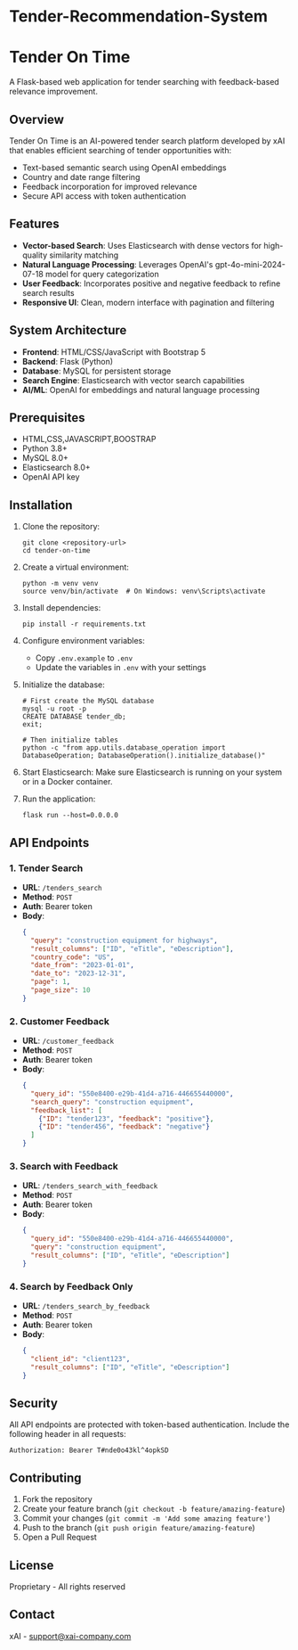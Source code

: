 # Tender-Recommendation-System
# Tender On Time

A Flask-based web application for tender searching with feedback-based relevance improvement.

## Overview

Tender On Time is an AI-powered tender search platform developed by xAI that enables efficient searching of tender opportunities with:

- Text-based semantic search using OpenAI embeddings
- Country and date range filtering
- Feedback incorporation for improved relevance
- Secure API access with token authentication

## Features

- **Vector-based Search**: Uses Elasticsearch with dense vectors for high-quality similarity matching
- **Natural Language Processing**: Leverages OpenAI's gpt-4o-mini-2024-07-18 model for query categorization
- **User Feedback**: Incorporates positive and negative feedback to refine search results
- **Responsive UI**: Clean, modern interface with pagination and filtering

## System Architecture

- **Frontend**: HTML/CSS/JavaScript with Bootstrap 5
- **Backend**: Flask (Python)
- **Database**: MySQL for persistent storage
- **Search Engine**: Elasticsearch with vector search capabilities
- **AI/ML**: OpenAI for embeddings and natural language processing

## Prerequisites
- HTML,CSS,JAVASCRIPT,BOOSTRAP
- Python 3.8+
- MySQL 8.0+
- Elasticsearch 8.0+
- OpenAI API key

## Installation

1. Clone the repository:
   ```
   git clone <repository-url>
   cd tender-on-time
   ```

2. Create a virtual environment:
   ```
   python -m venv venv
   source venv/bin/activate  # On Windows: venv\Scripts\activate
   ```

3. Install dependencies:
   ```
   pip install -r requirements.txt
   ```

4. Configure environment variables:
   - Copy `.env.example` to `.env`
   - Update the variables in `.env` with your settings

5. Initialize the database:
   ```
   # First create the MySQL database
   mysql -u root -p
   CREATE DATABASE tender_db;
   exit;
   
   # Then initialize tables
   python -c "from app.utils.database_operation import DatabaseOperation; DatabaseOperation().initialize_database()"
   ```

6. Start Elasticsearch:
   Make sure Elasticsearch is running on your system or in a Docker container.

7. Run the application:
   ```
   flask run --host=0.0.0.0
   ```

## API Endpoints

### 1. Tender Search
- **URL**: `/tenders_search`
- **Method**: `POST`
- **Auth**: Bearer token
- **Body**:
  ```json
  {
    "query": "construction equipment for highways",
    "result_columns": ["ID", "eTitle", "eDescription"],
    "country_code": "US",
    "date_from": "2023-01-01",
    "date_to": "2023-12-31",
    "page": 1,
    "page_size": 10
  }
  ```

### 2. Customer Feedback
- **URL**: `/customer_feedback`
- **Method**: `POST`
- **Auth**: Bearer token
- **Body**:
  ```json
  {
    "query_id": "550e8400-e29b-41d4-a716-446655440000",
    "search_query": "construction equipment",
    "feedback_list": [
      {"ID": "tender123", "feedback": "positive"},
      {"ID": "tender456", "feedback": "negative"}
    ]
  }
  ```

### 3. Search with Feedback
- **URL**: `/tenders_search_with_feedback`
- **Method**: `POST`
- **Auth**: Bearer token
- **Body**:
  ```json
  {
    "query_id": "550e8400-e29b-41d4-a716-446655440000",
    "query": "construction equipment",
    "result_columns": ["ID", "eTitle", "eDescription"]
  }
  ```

### 4. Search by Feedback Only
- **URL**: `/tenders_search_by_feedback`
- **Method**: `POST`
- **Auth**: Bearer token
- **Body**:
  ```json
  {
    "client_id": "client123",
    "result_columns": ["ID", "eTitle", "eDescription"]
  }
  ```

## Security

All API endpoints are protected with token-based authentication. Include the following header in all requests:
```
Authorization: Bearer T#nde0o43kl^4opkSD
```

## Contributing

1. Fork the repository
2. Create your feature branch (`git checkout -b feature/amazing-feature`)
3. Commit your changes (`git commit -m 'Add some amazing feature'`)
4. Push to the branch (`git push origin feature/amazing-feature`)
5. Open a Pull Request

## License

Proprietary - All rights reserved

## Contact

xAI - support@xai-company.com 
